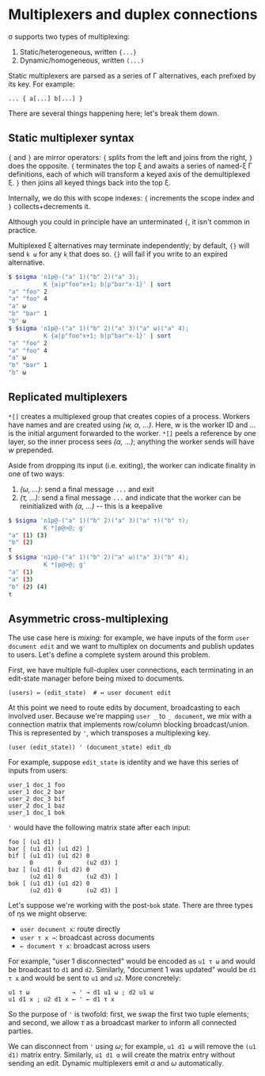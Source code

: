 # Multiplexers and duplex connections
σ supports two types of multiplexing:

1. Static/heterogeneous, written `{...}`
2. Dynamic/homogeneous, written `(...)`

Static multiplexers are parsed as a series of Γ alternatives, each prefixed by its key. For example:

```
... { a[...] b[...] }
```

There are several things happening here; let's break them down.


## Static multiplexer syntax
`{` and `}` are mirror operators: `{` splits from the left and joins from the right, `}` does the opposite. `{` terminates the top ξ and awaits a series of named-ξ Γ definitions, each of which will transform a keyed axis of the demultiplexed ξ. `}` then joins all keyed things back into the top ξ.

Internally, we do this with scope indexes: `{` increments the scope index and `}` collects+decrements it.

Although you could in principle have an unterminated `{`, it isn't common in practice.

Multiplexed ξ alternatives may terminate independently; by default, `{}` will send `k ω` for any `k` that does so. `{}` will fail if you write to an expired alternative.

```bash
$ $sigma 'n1p@-("a" 1)("b" 2)("a" 3);
          K {a|p"foo"x+1; b|p"bar"x-1}' | sort
"a" "foo" 2
"a" "foo" 4
"a" ω
"b" "bar" 1
"b" ω
$ $sigma 'n1p@-("a" 1)("b" 2)("a" 3)("a" ω)("a" 4);
          K {a|p"foo"x+1; b|p"bar"x-1}' | sort
"a" "foo" 2
"a" "foo" 4
"a" ω
"b" "bar" 1
"b" ω
```


## Replicated multiplexers
`*[]` creates a multiplexed group that creates copies of a process. Workers have names and are created using _(w, α, ...)_. Here, _w_ is the worker ID and _..._ is the initial argument forwarded to the worker. `*[]` peels a reference by one layer, so the inner process sees _(α, ...)_; anything the worker sends will have _w_ prepended.

Aside from dropping its input (i.e. exiting), the worker can indicate finality in one of two ways:

1. _(ω, ...)_: send a final message `...` and exit
2. _(τ, ...)_: send a final message `...` and indicate that the worker can be reinitialized with _(α, ...)_ -- this is a keepalive

```bash
$ $sigma 'n1p@-("a" 1)("b" 2)("a" 3)("a" τ)("b" τ);
          K *|p@>@; g'
"a" (1) (3)
"b" (2)
τ
$ $sigma 'n1p@-("a" 1)("b" 2)("a" ω)("a" 3)("b" 4);
          K *|p@>@; g'
"a" (1)
"a" (3)
"b" (2) (4)
τ
```


## Asymmetric cross-multiplexing
The use case here is _mixing:_ for example, we have inputs of the form `user document edit` and we want to multiplex on documents and publish updates to users. Let's define a complete system around this problem.

First, we have multiple full-duplex user connections, each terminating in an edit-state manager before being mixed to documents.

```
(users) ↔ (edit_state)  # ↔ user document edit
```

At this point we need to route edits by document, broadcasting to each involved user. Because we're mapping `user _` to `_ document`, we mix with a connection matrix that implements row/column blocking broadcast/union. This is represented by `'`, which transposes a multiplexing key.

```
(user (edit_state)) ' (document_state) edit_db
```

For example, suppose `edit_state` is identity and we have this series of inputs from users:

```
user_1 doc_1 foo
user_1 doc_2 bar
user_2 doc_3 bif
user_2 doc_1 baz
user_1 doc_1 bok
```

`'` would have the following matrix state after each input:

```
foo [ (u1 d1) ]
bar [ (u1 d1) (u1 d2) ]
bif [ (u1 d1) (u1 d2) 0
      0       0       (u2 d3) ]
baz [ (u1 d1) (u1 d2) 0
      (u2 d1) 0       (u2 d3) ]
bok [ (u1 d1) (u1 d2) 0
      (u2 d1) 0       (u2 d3) ]
```

Let's suppose we're working with the post-`bok` state. There are three types of ηs we might observe:

+ `user document x`: route directly
+ `user τ x →`: broadcast across documents
+ `← document τ x`: broadcast across users

For example, "user 1 disconnected" would be encoded as `u1 τ ω` and would be broadcast to `d1` and `d2`. Similarly, "document 1 was updated" would be `d1 τ x` and would be sent to `u1` and `u2`. More concretely:

```
u1 τ ω            → ' → d1 u1 ω ; d2 u1 ω
u1 d1 x ; u2 d1 x ← ' ← d1 τ x
```

So the purpose of `'` is twofold: first, we swap the first two tuple elements; and second, we allow _τ_ as a broadcast marker to inform all connected parties.

We can disconnect from `'` using _ω_; for example, `u1 d1 ω` will remove the `(u1 d1)` matrix entry. Similarly, `u1 d1 α` will create the matrix entry without sending an edit. Dynamic multiplexers emit _α_ and _ω_ automatically.

